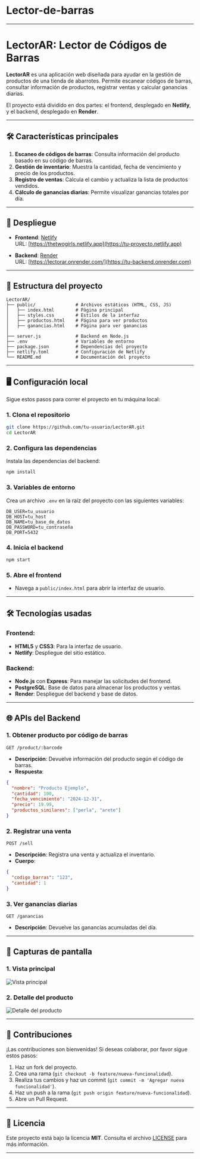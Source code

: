 # Lector-de-barras
---

# LectorAR: Lector de Códigos de Barras

**LectorAR** es una aplicación web diseñada para ayudar en la gestión de productos de una tienda de abarrotes. Permite escanear códigos de barras, consultar información de productos, registrar ventas y calcular ganancias diarias. 

El proyecto está dividido en dos partes: el frontend, desplegado en **Netlify**, y el backend, desplegado en **Render**.

---

## 🛠️ Características principales

1. **Escaneo de códigos de barras**: Consulta información del producto basado en su código de barras.
2. **Gestión de inventario**: Muestra la cantidad, fecha de vencimiento y precio de los productos.
3. **Registro de ventas**: Calcula el cambio y actualiza la lista de productos vendidos.
4. **Cálculo de ganancias diarias**: Permite visualizar ganancias totales por día.

---

## 🚀 Despliegue

- **Frontend**: [Netlify](https://netlify.app)  
  URL: [https://thetwogirls.netlify.app](https://tu-proyecto.netlify.app)

- **Backend**: [Render](https://render.com)  
  URL: [https://lectorar.onrender.com/](https://tu-backend.onrender.com)

---

## 📂 Estructura del proyecto

```plaintext
LectorAR/
├── public/               # Archivos estáticos (HTML, CSS, JS)
│   ├── index.html        # Página principal
│   ├── styles.css        # Estilos de la interfaz
│   ├── productos.html    # Página para ver productos
│   ├── ganancias.html    # Página para ver ganancias
│
├── server.js             # Backend en Node.js
├── .env                  # Variables de entorno
├── package.json          # Dependencias del proyecto
├── netlify.toml          # Configuración de Netlify
└── README.md             # Documentación del proyecto
```

---

## 🖥️ Configuración local

Sigue estos pasos para correr el proyecto en tu máquina local:

### 1. Clona el repositorio
```bash
git clone https://github.com/tu-usuario/LectorAR.git
cd LectorAR
```

### 2. Configura las dependencias
Instala las dependencias del backend:
```bash
npm install
```

### 3. Variables de entorno
Crea un archivo `.env` en la raíz del proyecto con las siguientes variables:
```env
DB_USER=tu_usuario
DB_HOST=tu_host
DB_NAME=tu_base_de_datos
DB_PASSWORD=tu_contraseña
DB_PORT=5432
```

### 4. Inicia el backend
```bash
npm start
```

### 5. Abre el frontend
- Navega a `public/index.html` para abrir la interfaz de usuario.

---

## 🛠️ Tecnologías usadas

### Frontend:
- **HTML5** y **CSS3**: Para la interfaz de usuario.
- **Netlify**: Despliegue del sitio estático.

### Backend:
- **Node.js** con **Express**: Para manejar las solicitudes del frontend.
- **PostgreSQL**: Base de datos para almacenar los productos y ventas.
- **Render**: Despliegue del backend y base de datos.

---

## 🌐 APIs del Backend

### 1. **Obtener producto por código de barras**
```http
GET /product/:barcode
```
- **Descripción**: Devuelve información del producto según el código de barras.
- **Respuesta**:
```json
{
  "nombre": "Producto Ejemplo",
  "cantidad": 100,
  "fecha_vencimiento": "2024-12-31",
  "precio": 19.99,
  "productos_similares": ["perla", "arete"]
}
```

### 2. **Registrar una venta**
```http
POST /sell
```
- **Descripción**: Registra una venta y actualiza el inventario.
- **Cuerpo**:
```json
{
  "codigo_barras": "123",
  "cantidad": 1
}
```

### 3. **Ver ganancias diarias**
```http
GET /ganancias
```
- **Descripción**: Devuelve las ganancias acumuladas del día.

---

## 📸 Capturas de pantalla

### 1. Vista principal
![Vista principal](https://ruta-a-tu-imagen.jpg)

### 2. Detalle del producto
![Detalle del producto](https://ruta-a-tu-imagen2.jpg)

---

## 🤝 Contribuciones

¡Las contribuciones son bienvenidas! Si deseas colaborar, por favor sigue estos pasos:
1. Haz un fork del proyecto.
2. Crea una rama (`git checkout -b feature/nueva-funcionalidad`).
3. Realiza tus cambios y haz un commit (`git commit -m 'Agregar nueva funcionalidad'`).
4. Haz un push a la rama (`git push origin feature/nueva-funcionalidad`).
5. Abre un Pull Request.

---

## 📄 Licencia

Este proyecto está bajo la licencia **MIT**. Consulta el archivo [LICENSE](LICENSE) para más información.

---



